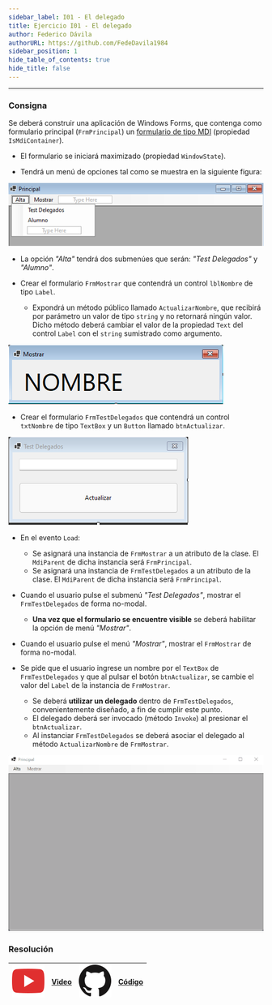 ```yaml
---
sidebar_label: I01 - El delegado
title: Ejercicio I01 - El delegado
author: Federico Dávila
authorURL: https://github.com/FedeDavila1984
sidebar_position: 1
hide_table_of_contents: true
hide_title: false
---
```

---
### Consigna
Se deberá construir una aplicación de Windows Forms, que contenga como formulario principal (`FrmPrincipal`) un [formulario de tipo MDI](https://docs.microsoft.com/es-es/dotnet/desktop/winforms/advanced/how-to-create-mdi-child-forms?view=netframeworkdesktop-4.8) (propiedad `IsMdiContainer`). 

* El formulario se iniciará maximizado (propiedad `WindowState`).

* Tendrá un menú de opciones tal como se muestra en la siguiente figura:

![FrmPrincipal](/clases/18-delegados/ejercicios/frmPrincipal.png)

* La opción *"Alta"* tendrá dos submenúes que serán: *"Test Delegados"* y *"Alumno"*.

* Crear el formulario `FrmMostrar` que contendrá un control `lblNombre` de tipo `Label`.
  * Expondrá un método público llamado `ActualizarNombre`, que recibirá por parámetro un valor de tipo `string` y no retornará ningún valor. Dicho método deberá cambiar el valor de la propiedad `Text` del control `Label` con el `string` sumistrado como argumento.

![FrmMostrar](/clases/18-delegados/ejercicios/frmMostrar.png)
  
* Crear el formulario `FrmTestDelegados` que contendrá un control `txtNombre` de tipo `TextBox` y un `Button` llamado `btnActualizar`.

![FrmTestDelegados](/clases/18-delegados/ejercicios/frmTestDelegados.png)

* En el evento `Load`:
  * Se asignará una instancia de `FrmMostrar` a un atributo de la clase. El `MdiParent` de dicha instancia será `FrmPrincipal`.
  * Se asignará una instancia de `FrmTestDelegados` a un atributo de la clase. El `MdiParent` de dicha instancia será `FrmPrincipal`.

* Cuando el usuario pulse el submenú *"Test Delegados"*, mostrar el `FrmTestDelegados` de forma no-modal.
  * **Una vez que el formulario se encuentre visible** se deberá habilitar la opción de menú *"Mostrar"*.

* Cuando el usuario pulse el menú *"Mostrar"*, mostrar el `FrmMostrar` de forma no-modal.
  
* Se pide que el usuario ingrese un nombre por el `TextBox` de `FrmTestDelegados` y que al pulsar el botón `btnActualizar`, se cambie el valor del `Label` de la instancia de `FrmMostrar`.
  * Se deberá **utilizar un delegado** dentro de `FrmTestDelegados`, convenientemente diseñado, a fin de cumplir este punto. 
  * El delegado deberá ser invocado (método `Invoke`) al presionar el `btnActualizar`.
  * Al instanciar `FrmTestDelegados` se deberá asociar el delegado al método `ActualizarNombre` de `FrmMostrar`.

![Animación de resultado final](/clases/18-delegados/ejercicios/ElDelegado.gif)

### Resolución
| ![img](/base/youtube.svg) | [Video](https://youtu.be/WmEHK2NQrgE) | ![img](/base/github.svg) | [Código](https://github.com/codeutnfra/programacion_2_laboratorio_2/tree/master/Ejercicios_Resueltos/Clase_18/I01_El_delegado) |
| :-----------------------: | :---: | :----------------------: | :-----------------------------------------------------------------------------------------------------------------------------: |
